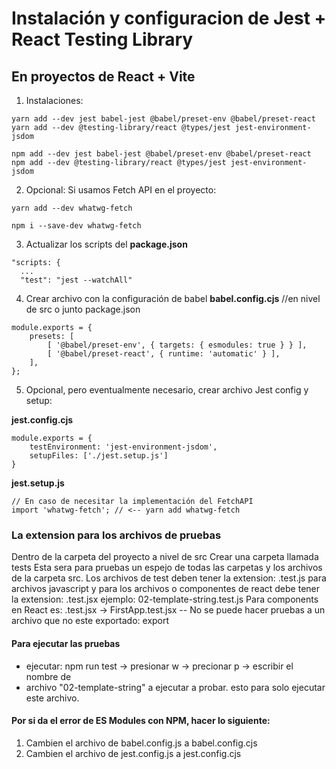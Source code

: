 # Instalación y configuracion de Jest + React Testing Library
## En proyectos de React + Vite

1. Instalaciones:
```
yarn add --dev jest babel-jest @babel/preset-env @babel/preset-react 
yarn add --dev @testing-library/react @types/jest jest-environment-jsdom

npm add --dev jest babel-jest @babel/preset-env @babel/preset-react 
npm add --dev @testing-library/react @types/jest jest-environment-jsdom

```

2. Opcional: Si usamos Fetch API en el proyecto:
```
yarn add --dev whatwg-fetch

npm i --save-dev whatwg-fetch

```

3. Actualizar los scripts del __package.json__
```
"scripts: {
  ...
  "test": "jest --watchAll"
```

4. Crear archivo con la configuración de babel __babel.config.cjs__ //en nivel de src o junto package.json
```
module.exports = {
    presets: [
        [ '@babel/preset-env', { targets: { esmodules: true } } ],
        [ '@babel/preset-react', { runtime: 'automatic' } ],
    ],
};
```

5. Opcional, pero eventualmente necesario, crear archivo Jest config y setup:

__jest.config.cjs__
```
module.exports = {
    testEnvironment: 'jest-environment-jsdom',
    setupFiles: ['./jest.setup.js']
}
```

__jest.setup.js__
```
// En caso de necesitar la implementación del FetchAPI
import 'whatwg-fetch'; // <-- yarn add whatwg-fetch
```
### La extension para los archivos de pruebas
Dentro de la carpeta del proyecto a nivel de src Crear una carpeta llamada tests
Esta sera para pruebas un espejo de todas las carpetas y los archivos de la carpeta src.
Los archivos de test deben tener la extension: .test.js para archivos javascript y
para los archivos o componentes de react debe tener la extension: .test.jsx
ejemplo: 02-template-string.test.js
Para components en React es: .test.jsx -> FirstApp.test.jsx
-- No se puede hacer pruebas a un archivo que no este exportado: export


#### Para ejecutar las pruebas
- ejecutar: npm run test  -> presionar w -> precionar p -> escribir el nombre de
- archivo "02-template-string" a ejecutar a probar. esto para solo ejecutar este archivo.



#### Por si da el error de ES Modules con NPM, hacer lo siguiente:
1. Cambien el archivo de babel.config.js a babel.config.cjs
2. Cambien el archivo de jest.config.js a jest.config.cjs





